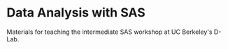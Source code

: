 # Data Analysis with SAS

Materials for teaching the intermediate SAS workshop at UC Berkeley's D-Lab.
